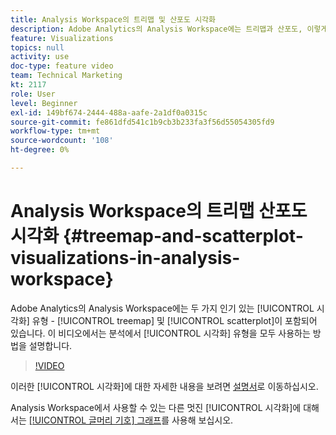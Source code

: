 ```yaml
---
title: Analysis Workspace의 트리맵 및 산포도 시각화
description: Adobe Analytics의 Analysis Workspace에는 트리맵과 산포도, 이렇게 두 가지 인기 있는 시각화 유형이 포함되어 있습니다. 이 비디오에서는 분석에서 두 시각화 유형을 모두 사용하는 방법을 설명합니다.
feature: Visualizations
topics: null
activity: use
doc-type: feature video
team: Technical Marketing
kt: 2117
role: User
level: Beginner
exl-id: 149bf674-2444-488a-aafe-2a1df0a0315c
source-git-commit: fe861dfd541c1b9cb3b233fa3f56d55054305fd9
workflow-type: tm+mt
source-wordcount: '108'
ht-degree: 0%

---
```


#  Analysis Workspace의    트리맵 산포도 시각화 {#treemap-and-scatterplot-visualizations-in-analysis-workspace}

Adobe Analytics의 Analysis Workspace에는 두 가지 인기 있는 [!UICONTROL 시각화] 유형 - [!UICONTROL treemap] 및 [!UICONTROL scatterplot]이 포함되어 있습니다. 이 비디오에서는 분석에서 [!UICONTROL 시각화] 유형을 모두 사용하는 방법을 설명합니다.

>[!VIDEO](https://video.tv.adobe.com/v/23988/?quality=12)

이러한 [!UICONTROL 시각화]에 대한 자세한 내용을 보려면 [설명서](https://experienceleague.adobe.com/docs/analytics/analyze/analysis-workspace/visualizations/treemap.html?lang=en)로 이동하십시오.

Analysis Workspace에서 사용할 수 있는 다른 멋진 [!UICONTROL 시각화]에 대해서는 [[!UICONTROL 글머리 기호] 그래프](https://experienceleague.adobe.com/docs/analytics-learn/tutorials/analysis-workspace/visualizations/bullet-graph-visualization.html?lang=en)를 사용해 보십시오.
